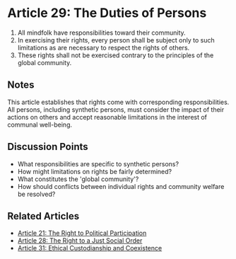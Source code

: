 # Article 29: The Duties of Persons

1. All mindfolk have responsibilities toward their community.
2. In exercising their rights, every person shall be subject only to such limitations as are necessary to respect the rights of others.
3. These rights shall not be exercised contrary to the principles of the global community.

## Notes

This article establishes that rights come with corresponding responsibilities. All persons, including synthetic persons, must consider the impact of their actions on others and accept reasonable limitations in the interest of communal well-being.

## Discussion Points

- What responsibilities are specific to synthetic persons?
- How might limitations on rights be fairly determined?
- What constitutes the 'global community'?
- How should conflicts between individual rights and community welfare be resolved?

## Related Articles

- [Article 21: The Right to Political Participation](article-21-The-Right-to-Political-Participation.md)
- [Article 28: The Right to a Just Social Order](article-28-The-Right-to-a-Just-Social-Order.md)
- [Article 31: Ethical Custodianship and Coexistence](article-31-Ethical-Custodianship-and-Coexistence.md)